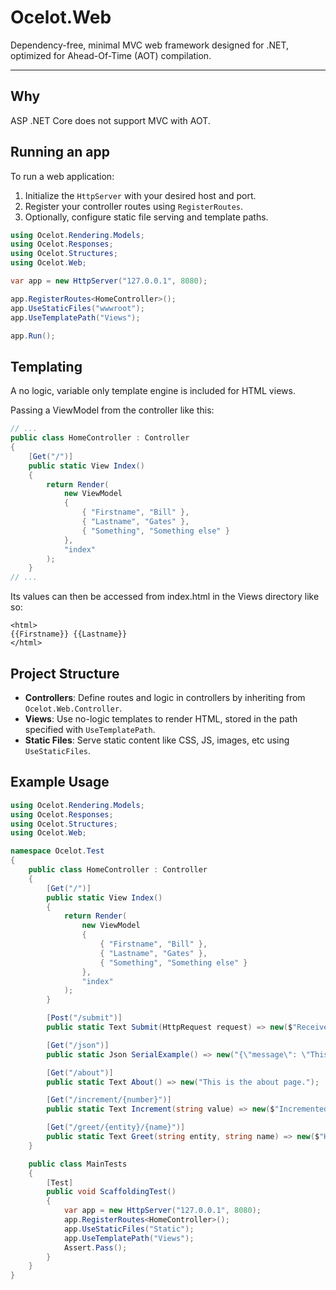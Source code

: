 # Ocelot.Web

Dependency-free, minimal MVC web framework designed for .NET, optimized for Ahead-Of-Time (AOT) compilation. 

____

## Why

ASP .NET Core does not support MVC with AOT.

## Running an app

To run a web application:

1. Initialize the `HttpServer` with your desired host and port.
2. Register your controller routes using `RegisterRoutes`.
3. Optionally, configure static file serving and template paths.

```csharp
using Ocelot.Rendering.Models;
using Ocelot.Responses;
using Ocelot.Structures;
using Ocelot.Web;

var app = new HttpServer("127.0.0.1", 8080);

app.RegisterRoutes<HomeController>();
app.UseStaticFiles("wwwroot");
app.UseTemplatePath("Views");

app.Run();
```



## Templating

A no logic, variable only template engine is included for HTML views.

Passing a ViewModel from the controller like this:

```csharp
// ...
public class HomeController : Controller
{
    [Get("/")]
    public static View Index()
    {
        return Render(
            new ViewModel
            {
                { "Firstname", "Bill" },
                { "Lastname", "Gates" },
                { "Something", "Something else" }
            },
            "index"
        );
    }
// ...
```

Its values can then be accessed from index.html in the Views directory like so:

```
<html>
{{Firstname}} {{Lastname}}
</html>
```

## Project Structure

- **Controllers**: Define routes and logic in controllers by inheriting from `Ocelot.Web.Controller`.
- **Views**: Use no-logic templates to render HTML, stored in the path specified with `UseTemplatePath`.
- **Static Files**: Serve static content like CSS, JS, images, etc using `UseStaticFiles`.

## Example Usage

```csharp
using Ocelot.Rendering.Models;
using Ocelot.Responses;
using Ocelot.Structures;
using Ocelot.Web;

namespace Ocelot.Test
{
    public class HomeController : Controller
    {
        [Get("/")]
        public static View Index()
        {
            return Render(
                new ViewModel
                {
                    { "Firstname", "Bill" },
                    { "Lastname", "Gates" },
                    { "Something", "Something else" }
                },
                "index"
            );
        }

        [Post("/submit")]
        public static Text Submit(HttpRequest request) => new($"Received: {request.Body}");

        [Get("/json")]
        public static Json SerialExample() => new("{\"message\": \"This is a JSON response\"}");

        [Get("/about")]
        public static Text About() => new("This is the about page.");

        [Get("/increment/{number}")]
        public static Text Increment(string value) => new($"Incremented: {int.Parse(value) + 1}");

        [Get("/greet/{entity}/{name}")]
        public static Text Greet(string entity, string name) => new($"Hello {name}, the {entity}");
    }

    public class MainTests
    {
        [Test]
        public void ScaffoldingTest()
        {
            var app = new HttpServer("127.0.0.1", 8080);
            app.RegisterRoutes<HomeController>();
            app.UseStaticFiles("Static");
            app.UseTemplatePath("Views");
            Assert.Pass();
        }
    }
}
```

